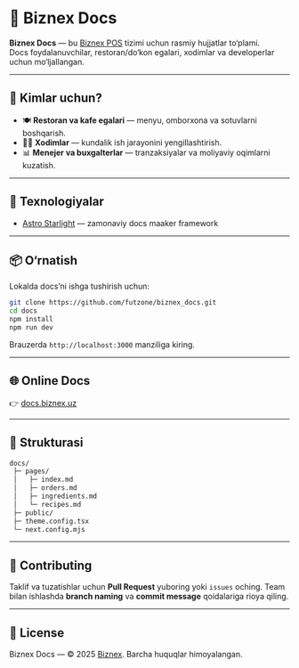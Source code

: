 # 📘 Biznex Docs

**Biznex Docs** — bu [Biznex POS](https://biznex.uz) tizimi uchun rasmiy hujjatlar to‘plami.  
Docs foydalanuvchilar, restoran/do‘kon egalari, xodimlar va developerlar uchun mo‘ljallangan.

---

## 🎯 Kimlar uchun?

- 🍽 **Restoran va kafe egalari** — menyu, omborxona va sotuvlarni boshqarish.  
- 👨‍🍳 **Xodimlar** — kundalik ish jarayonini yengillashtirish.  
- 📊 **Menejer va buxgalterlar** — tranzaksiyalar va moliyaviy oqimlarni kuzatish.  

---

## 🚀 Texnologiyalar

- [Astro Starlight](https://starlight.astro.build/) — zamonaviy docs maaker framework  

---

## 📦 O‘rnatish

Lokalda docs’ni ishga tushirish uchun:

```bash
git clone https://github.com/futzone/biznex_docs.git
cd docs
npm install
npm run dev
````

Brauzerda `http://localhost:3000` manziliga kiring.

---

## 🌐 Online Docs

👉 [docs.biznex.uz](https://docs.biznex.uz)

---

## 📂 Strukturasi

```bash
docs/
 ├─ pages/         
 │   ├─ index.md
 │   ├─ orders.md
 │   ├─ ingredients.md
 │   └─ recipes.md
 ├─ public/       
 ├─ theme.config.tsx
 └─ next.config.mjs
```

---

## 🤝 Contributing

Taklif va tuzatishlar uchun **Pull Request** yuboring yoki `issues` oching.
Team bilan ishlashda **branch naming** va **commit message** qoidalariga rioya qiling.

---

## 📜 License

Biznex Docs — © 2025 [Biznex](https://biznex.uz).
Barcha huquqlar himoyalangan.


